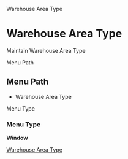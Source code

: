 
Warehouse Area Type
# Warehouse Area Type


Maintain Warehouse Area Type

Menu Path
## Menu Path



- Warehouse Area Type

Menu Type
### Menu Type

**Window**


[Warehouse Area Type](../../functional-guide/window/window-warehouse-area-type.md)